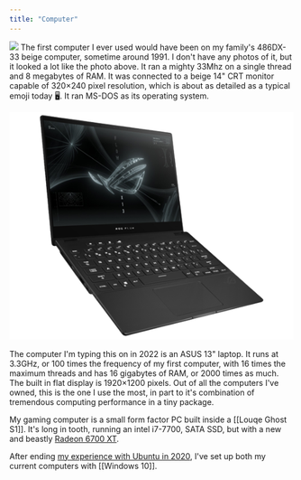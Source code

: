 ```yaml
---
title: "Computer"
---
```

![](https://c.neevacdn.net/image/fetch/s--nvk7biAj--/https%3A//c2.staticflickr.com/8/7173/6780793965_e80c8ee1ae_b.jpg?savepath=6780793965_e80c8ee1ae_b.jpg)
The first computer I ever used would have been on my family's 486DX-33 beige computer, sometime around 1991. I don't have any photos of it, but it looked a lot like the photo above. It ran a mighty 33Mhz on a single thread and 8 megabytes of RAM. It was connected to a beige 14" CRT monitor capable of 320×240 pixel resolution, which is about as detailed as a typical emoji today 🖥. It ran MS-DOS as its operating system.

![](notes/images/rog_flow_resize-removebg-preview.png)

The computer I'm typing this on in 2022 is an ASUS 13" laptop. It runs at 3.3GHz, or 100 times the frequency of my first computer, with 16 times the maximum threads and has 16 gigabytes of RAM, or 2000 times as much. The built in flat display is 1920×1200 pixels. Out of all the computers I've owned, this is the one I use the most, in part to it's combination of tremendous computing performance in a tiny package.

My gaming computer is a small form factor PC built inside a [[Louqe Ghost S1]]. It's long in tooth, running an intel i7-7700, SATA SSD, but with a new and beastly [Radeon 6700 XT](notes/6700XT).

After ending [my experience with Ubuntu in 2020](notes/My%20experience%20with%20Ubuntu%20in%202020), I've set up both my current computers with [[Windows 10]]. 